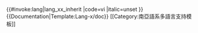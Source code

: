 <includeonly>{{#invoke:lang|lang_xx_inherit
|code=vi
|italic=unset
}}</includeonly><noinclude>
{{Documentation|Template:Lang-x/doc}}
[[Category:南亞語系多語言支持模板]]
</noinclude>